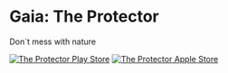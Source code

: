 # Gaia: The Protector
Don´t mess with nature

[![The Protector Play Store](https://i.imgur.com/YIeI1BU.png=100x20)](https://play.google.com/store/apps/details?id=mx.itesm.dragon)
[![The Protector Apple Store](https://i.imgur.com/tpr48fa.png=100x20)](https://apps.apple.com/mx/app/gaia-the-protector/id1384681442)

